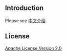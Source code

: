 
## Introduction

Please see [中文介绍](https://github.com/veficos/ulcer/blob/master/README_cn.md)

## License 

[Apache License Version 2.0](https://github.com/veficos/ulcer/blob/master/LICENSE.txt)
